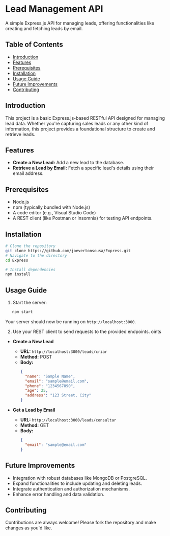 # Lead Management API

A simple Express.js API for managing leads, offering functionalities like creating and fetching leads by email.

## Table of Contents

- [Introduction](#introduction)
- [Features](#features)
- [Prerequisites](#prerequisites)
- [Installation](#installation)
- [Usage Guide](#usage-guide)
- [Future Improvements](#future-improvements)
- [Contributing](#contributing)


## Introduction

This project is a basic Express.js-based RESTful API designed for managing lead data. Whether you're capturing sales leads or any other kind of information, this project provides a foundational structure to create and retrieve leads.

## Features

- **Create a New Lead:** Add a new lead to the database.
- **Retrieve a Lead by Email:** Fetch a specific lead's details using their email address.

## Prerequisites

- Node.js
- npm (typically bundled with Node.js)
- A code editor (e.g., Visual Studio Code)
- A REST client (like Postman or Insomnia) for testing API endpoints.

## Installation

```bash
# Clone the repository
git clone https://github.com/joevertonsousa/Express.git
# Navigate to the directory
cd Express

# Install dependencies
npm install
```

## Usage Guide

1. Start the server:

```bash
   npm start
```

Your server should now be running on `http://localhost:3000`.

2. Use your REST client to send requests to the provided endpoints.
   oints

- **Create a New Lead**
  - **URL:** `http://localhost:3000/leads/criar`
  - **Method:** POST
  - **Body:**
    ```json
    {
      "name": "Sample Name",
      "email": "sample@email.com",
      "phone": "1234567890",
      "age": 25,
      "address": "123 Street, City"
    }
    ```

- **Get a Lead by Email**
  - **URL:** `http://localhost:3000/leads/consultar`
  - **Method:** GET
  - **Body:**
    ```json
    {
      "email": "sample@email.com"
    }
    ```

## Future Improvements

- Integration with robust databases like MongoDB or PostgreSQL.
- Expand functionalities to include updating and deleting leads.
- Integrate authentication and authorization mechanisms.
- Enhance error handling and data validation.

## Contributing

Contributions are always welcome! Please fork the repository and make changes as you'd like.
